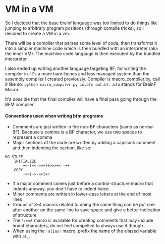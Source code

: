 # VM in a VM

So I decided that the base brainf language was too limited to do things like jumping to arbitrary program positions (through compile tricks), so I decided to create a VM in a vm.

There will be a compiler that parses some level of code, then transforms it into a simpler machine code which is then bundled with an interpreter (aka the inner VM). The machine code langauge is then executed by the bundled interpreter.

I also ended up writing another language targeting BF, for writing the compiler in. It's a more bare-bones and less managed system than the assembly compiler I created previously. Compiler is macro_compiler.py, call it like so: `python macro_compiler.py in.bfm out.bf`. `.bfm` stands for BrainF Macro.

It's possible that the final compiler will have a final pass going through the BFM compiler.

#### Conventions used when writing bfm programs
- Comments are just written in the non-BF characters (same as normal BF). Because a comma is a BF character, we use two spaces to represent a comma
- Major sections of the code are written by adding a capslock comment and then indenting the section, like so:
```
DO STUFF
    INITIALIZE
        +<-[+<->>+]+>>>+<--++
    COPY
        ->>[->-<<]+<
```
- If a major comment comes just before a control-structure macro that indents anyway, you don't have to indent twice
- Minor comments are written in lower-case letters at the end of most lines
- Groups of 3-4 macros related to doing the same thing can be put one after another on the same line to save space and give a better indication of structure
- The `!rem!` macro is available for creating comments that may include brainf characters, do not feel compelled to always use it though
- When using the `!alias!` macro, prefix the name of the aliased variable with `al_`.